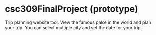 # csc309FinalProject (prototype)

Trip planning website tool. View the famous palce in the world and plan your trip. You can select multiple city and set the date for your trip.
